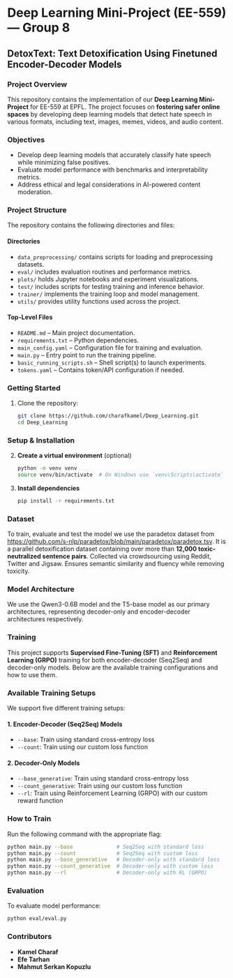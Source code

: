 # Deep Learning Mini-Project (EE-559) — Group 8  
## DetoxText: Text Detoxification Using Finetuned Encoder-Decoder Models

### Project Overview
This repository contains the implementation of our **Deep Learning Mini-Project** for EE-559 at EPFL. The project focuses on **fostering safer online spaces** by developing deep learning models that detect hate speech in various formats, including text, images, memes, videos, and audio content.

### Objectives
- Develop deep learning models that accurately classify hate speech while minimizing false positives.
- Evaluate model performance with benchmarks and interpretability metrics.
- Address ethical and legal considerations in AI-powered content moderation.


### Project Structure

The repository contains the following directories and files:

#### Directories

- `data_preprocessing/` contains scripts for loading and preprocessing datasets.
- `eval/` includes evaluation routines and performance metrics.
- `plots/` holds Jupyter notebooks and experiment visualizations.
- `test/` includes scripts for testing training and inference behavior.
- `trainer/` implements the training loop and model management.
- `utils/` provides utility functions used across the project.

#### Top-Level Files

- `README.md` – Main project documentation.
- `requirements.txt` – Python dependencies.
- `main_config.yaml` – Configuration file for training and evaluation.
- `main.py` – Entry point to run the training pipeline.
- `basic_running_scripts.sh` – Shell script(s) to launch experiments.
- `tokens.yaml` – Contains token/API configuration if needed.

### Getting Started

1. Clone the repository:
   ```bash
   git clone https://github.com/charafkamel/Deep_Learning.git
   cd Deep_Learning
   ```

### Setup & Installation
2. **Create a virtual environment** (optional)
   ```sh
   python -m venv venv
   source venv/bin/activate  # On Windows use `venv\Scripts\activate`
   ```

3. **Install dependencies**
   ```sh
   pip install -r requirements.txt
   ```

### Dataset
To train, evaluate and test the model we use the paradetox dataset from https://github.com/s-nlp/paradetox/blob/main/paradetox/paradetox.tsv. It is a parallel detoxification dataset containing over more than <b>12,000 toxic-neutralized sentence pairs</b>. Collected via crowdsourcing using Reddit, Twitter and Jigsaw. Ensures semantic similarity and fluency while removing toxicity.


### Model Architecture
We use the Qwen3-0.6B model and the T5-base model as our primary architectures, representing decoder-only and encoder-decoder architectures respectively.


### Training
This project supports **Supervised Fine-Tuning (SFT)** and **Reinforcement Learning (GRPO)** training for both encoder-decoder (Seq2Seq) and decoder-only models. Below are the available training configurations and how to use them.

### Available Training Setups

We support five different training setups:

#### 1. Encoder-Decoder (Seq2Seq) Models
- `--base`: Train using standard cross-entropy loss
- `--count`: Train using our custom loss function

#### 2. Decoder-Only Models
- `--base_generative`: Train using standard cross-entropy loss
- `--count_generative`: Train using our custom loss function
- `--rl`: Train using Reinforcement Learning (GRPO) with our custom reward function

### How to Train

Run the following command with the appropriate flag:

```bash
python main.py --base              # Seq2Seq with standard loss
python main.py --count             # Seq2Seq with custom loss
python main.py --base_generative   # Decoder-only with standard loss
python main.py --count_generative  # Decoder-only with custom loss
python main.py --rl                # Decoder-only with RL (GRPO)
```

### Evaluation
To evaluate model performance:
```sh
python eval/eval.py
```

### Contributors
- **Kamel Charaf**
- **Efe Tarhan**
- **Mahmut Serkan Kopuzlu**

